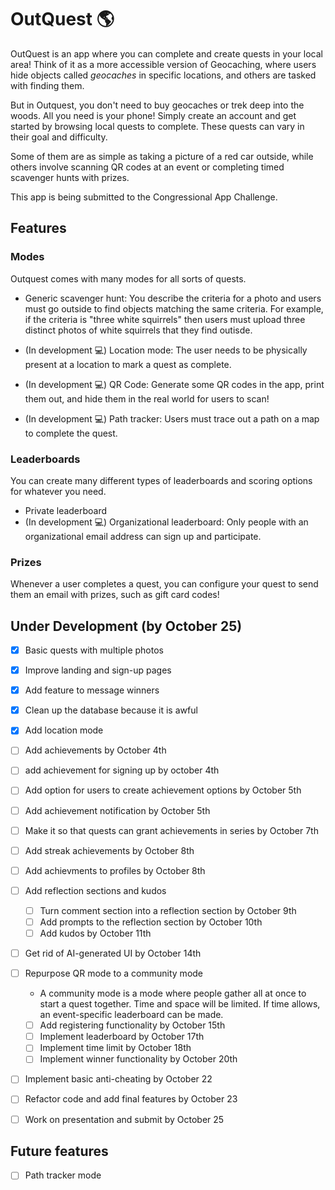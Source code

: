 # OutQuest 🌎

OutQuest is an app where you can complete and create quests in your local area! Think of it as a more accessible version of Geocaching, where users hide objects called _*geocaches*_ in specific locations, and others are tasked with finding them.

But in Outquest, you don't need to buy geocaches or trek deep into the woods. All you need is your phone! Simply create an account and get started by browsing local quests to complete. These quests can vary in their goal and difficulty.

Some of them are as simple as taking a picture of a red car outside, while others involve scanning QR codes at an event or completing timed scavenger hunts with prizes.

This app is being submitted to the Congressional App Challenge.

## Features

### Modes

Outquest comes with many modes for all sorts of quests.

- Generic scavenger hunt: You describe the criteria for a photo and users must go outside to find objects matching the same criteria. For example, if the criteria is "three white squirrels" then users must upload three distinct photos of white squirrels that they find outisde.

- (In development 💻) Location mode: The user needs to be physically present at a location to mark a quest as complete.

- (In development 💻) QR Code: Generate some QR codes in the app, print them out, and hide them in the real world for users to scan! 

- (In development 💻) Path tracker: Users must trace out a path on a map to complete the quest.

### Leaderboards
You can create many different types of leaderboards and scoring options for whatever you need.

- Private leaderboard
- (In development 💻) Organizational leaderboard: Only people with an organizational email address can sign up and participate.

### Prizes

Whenever a user completes a quest, you can configure your quest to send them an email with prizes, such as gift card codes!

## Under Development (by October 25)

- [x] Basic quests with multiple photos
- [x] Improve landing and sign-up pages
- [x] Add feature to message winners
- [x] Clean up the database because it is awful
- [x] Add location mode

- [ ] Add achievements by October 4th
- [ ] add achievement for signing up by october 4th

- [ ] Add option for users to create achievement options by October 5th
- [ ] Add achievement notification by October 5th

- [ ] Make it so that quests can grant achievements in series by October 7th

- [ ] Add streak achievements by October 8th
- [ ] Add achievments to profiles by October 8th

- [ ] Add reflection sections and kudos
	- [ ] Turn comment section into a reflection section by October 9th
	- [ ] Add prompts to the reflection section by October 10th
	- [ ] Add kudos by October 11th

- [ ] Get rid of AI-generated UI by October 14th

- [ ] Repurpose QR mode to a community mode
	- A community mode is a mode where people gather all at once to start a quest together. Time and space will be limited. If time allows, an event-specific leaderboard can be made.
	- [ ] Add registering functionality by October 15th
	- [ ] Implement leaderboard by October 17th
	- [ ] Implement time limit by October 18th
	- [ ] Implement winner functionality by October 20th

- [ ] Implement basic anti-cheating by October 22

- [ ] Refactor code and add final features by October 23

- [ ] Work on presentation and submit by October 25

## Future features

- [ ] Path tracker mode